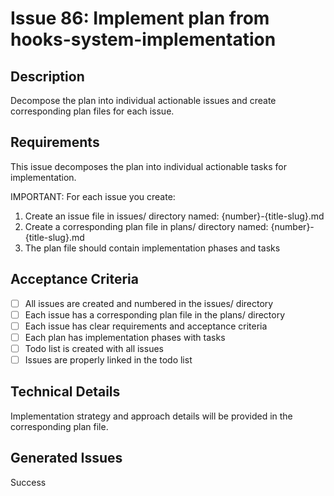 # Issue 86: Implement plan from hooks-system-implementation

## Description
Decompose the plan into individual actionable issues and create corresponding plan files for each issue.

## Requirements
This issue decomposes the plan into individual actionable tasks for implementation.

IMPORTANT: For each issue you create:
1. Create an issue file in issues/ directory named: {number}-{title-slug}.md
2. Create a corresponding plan file in plans/ directory named: {number}-{title-slug}.md
3. The plan file should contain implementation phases and tasks

## Acceptance Criteria
- [ ] All issues are created and numbered in the issues/ directory
- [ ] Each issue has a corresponding plan file in the plans/ directory
- [ ] Each issue has clear requirements and acceptance criteria
- [ ] Each plan has implementation phases with tasks
- [ ] Todo list is created with all issues
- [ ] Issues are properly linked in the todo list

## Technical Details
Implementation strategy and approach details will be provided in the corresponding plan file.

## Generated Issues

Success